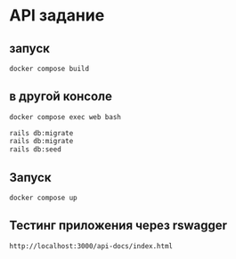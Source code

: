# API задание


## запуск

```bash
docker compose build
```
## в другой консоле

```bash
docker compose exec web bash
```

```bash
rails db:migrate
rails db:migrate
rails db:seed
```
## Запуск

```bash
docker compose up
```
## Тестинг приложения через rswagger
```bash
http://localhost:3000/api-docs/index.html
```